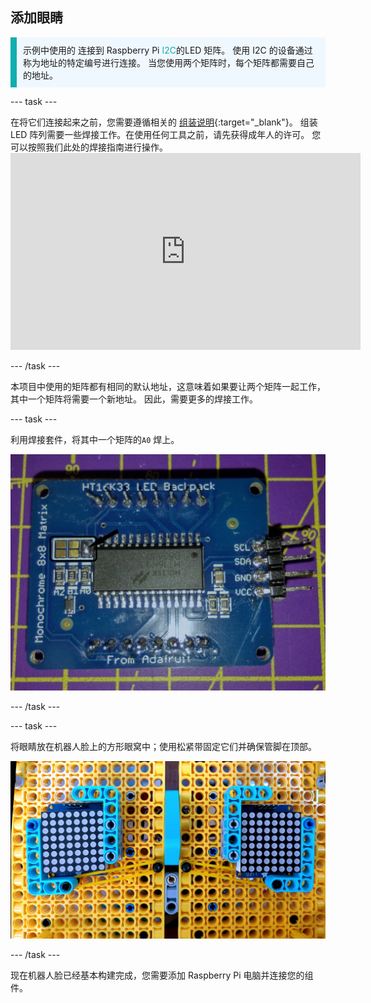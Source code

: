 ## 添加眼睛

<p style="border-left: solid; border-width:10px; border-color: #0faeb0; background-color: aliceblue; padding: 10px;">示例中使用的 连接到 Raspberry Pi <span style="color: #0faeb0">I2C</span>的LED 矩阵。 使用 I2C 的设备通过称为地址的特定编号进行连接。 当您使用两个矩阵时，每个矩阵都需要自己的地址。 </p>

--- task ---

在将它们连接起来之前，您需要遵循相关的 [组装说明](https://learn.adafruit.com/adafruit-led-backpack/0-8-8x8-matrix-assembly){:target="_blank"}。 组装LED 阵列需要一些焊接工作。在使用任何工具之前，请先获得成年人的许可。 您可以按照我们此处的焊接指南进行操作。 <iframe width="560" height="315" src="https://www.youtube.com/embed/8Z-2wPWGnqE" title="YouTube 视频播放器" frameborder="0" allow="accelerometer; autoplay; clipboard-write; encrypted-media; gyroscope; picture-in-picture" allowfullscreen mark="crwd-mark"></iframe>

--- /task ---

本项目中使用的矩阵都有相同的默认地址，这意味着如果要让两个矩阵一起工作，其中一个矩阵将需要一个新地址。 因此，需要更多的焊接工作。

--- task ---

利用焊接套件，将其中一个矩阵的`A0` 焊上。

![已焊接和未焊接的电路板的图像。](images/A0-soldering.jpg)

--- /task ---

--- task ---

将眼睛放在机器人脸上的方形眼窝中；使用松紧带固定它们并确保管脚在顶部。

![安装了 8 x 8 阵列的乐高（LEGO®）人脸的图像。](images/array_eyes.jpg)

--- /task ---

现在机器人脸已经基本构建完成，您需要添加 Raspberry Pi 电脑并连接您的组件。
